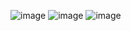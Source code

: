 ![image](https://github.com/Cekator3/Converter-NativeScript-PlainJavascript/assets/95412346/cb709bc3-6339-4661-8f76-6c8805ca7801)
![image](https://github.com/Cekator3/Converter-NativeScript-PlainJavascript/assets/95412346/db2c5592-d4d6-4c51-ad51-a549e559649e)
![image](https://github.com/Cekator3/Converter-NativeScript-PlainJavascript/assets/95412346/199d75d2-9c83-42b1-9cde-e80bd704e556)
